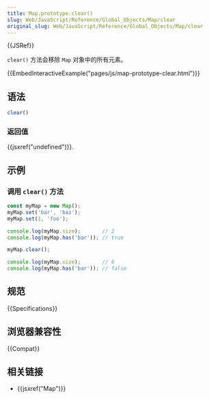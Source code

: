 ```yaml
---
title: Map.prototype.clear()
slug: Web/JavaScript/Reference/Global_Objects/Map/clear
original_slug: Web/JavaScript/Reference/Global_Objects/Map/clear
---
```

{{JSRef}}

`clear()` 方法会移除 `Map` 对象中的所有元素。

{{EmbedInteractiveExample("pages/js/map-prototype-clear.html")}}

## 语法

```js
clear()
```

### 返回值

{{jsxref("undefined")}}.

## 示例

### 调用 `clear()` 方法

```js
const myMap = new Map();
myMap.set('bar', 'baz');
myMap.set(1, 'foo');

console.log(myMap.size);       // 2
console.log(myMap.has('bar')); // true

myMap.clear();

console.log(myMap.size);       // 0
console.log(myMap.has('bar')); // false
```

## 规范

{{Specifications}}

## 浏览器兼容性

{{Compat}}

## 相关链接

- {{jsxref("Map")}}
